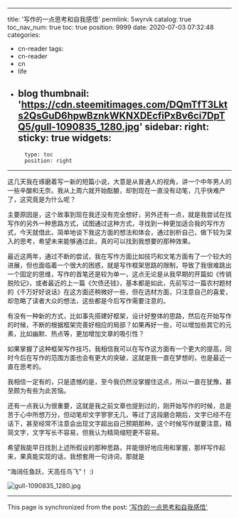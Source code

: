 
---
title: '写作的一点思考和自我感悟'
permlink: 5wyrvk
catalog: true
toc_nav_num: true
toc: true
position: 9999
date: 2020-07-03 07:32:48
categories:
- cn-reader
tags:
- cn-reader
- cn
- life
- blog
thumbnail: 'https://cdn.steemitimages.com/DQmTfT3Lkts2QsGuD6hpwBznkWKNXDEcfiPxBv6ci7DpTQ5/gull-1090835_1280.jpg'
sidebar:
    right:
        sticky: true
widgets:
    -
        type: toc
        position: right
---


这几天我在琢磨着写一新的短篇小说，大意是从普通人的视角，讲一个中年男人的一些辛酸和无奈。我从上周六就开始酝酿，却到现在一直没有动笔，几乎快难产了，这究竟是为什么呢？

主要原因是，这个故事到现在我还没有完全想好，另外还有一点，就是我尝试在找写作的另外一种思路方式，试图通过这种方式，寻找到一种更加适合我的写作方式，今天就借此，简单地谈下我这方面的想法和体会，通过剖析自己，做下较为深入的思考，希望未来能够通过此，真的可以找到我想要的那种效果。

最近这两年，通过不断的尝试，我在写作方面比如技巧和文笔方面有了一个较大的进展，但也面临着一个很大的困惑，就是写作框架思路的限制，导致了我很难跳出一个固定的思维，写作的首笔还是较为单一，这点无论是从我早期的开篇如《传销脱险记》，或者最近的上一篇《欠债还钱》，基本都是如此，先前写过一篇农村题材的《千万好好说话》在这方面还稍微好一些，但在选材方面，只注意自己的喜爱，却忽略了读者大众的想法，这些都是今后写作需要注意的。

有没有一种新的方式，比如事先搭建好框架，设计好整体的思路，然后在开始写作的时候，不断的根据框架完善好相应的局部？如果再好一些，可以增加些其它的元素，比如幽默、热点等，更加增加文章的吸引性？

如果掌握了这种框架写作技巧，我相信我可以在写作这方面有一个更大的提高，同时今后在写作的范围方面也会有更大的突破，这就是我一直在梦想的，也是最近一直在思考的。

我相信一定有的，只是遗憾的是，至今我仍然没掌握住这点，所以一直在犹豫，甚至颇为有些为此苦恼。

还有一点我认为很重要，这就是我之前文章也提到过的，刚开始写作的时候，总是苦于心中所想万分，但动笔却文字寥寥无几，等过了这段磨合期后，文字已经不在话下，甚至经常不注意会出现文字超出自己预期那种，这个时候写作就要注意，精简文字，文字写长不容易，但我认为精简缩短更不容易。

希望我能早日找到上述所假设的那种思路，并能很好地应用和掌握，那样写作起来，果真能实现的话，我想套用一句诗词，那就是

“海阔任鱼跃，天高任鸟飞”！ :)


![gull-1090835_1280.jpg](https://cdn.steemitimages.com/DQmTfT3Lkts2QsGuD6hpwBznkWKNXDEcfiPxBv6ci7DpTQ5/gull-1090835_1280.jpg)

- - -

This page is synchronized from the post: ['写作的一点思考和自我感悟'](https://steemit.com/@rivalhw/5wyrvk)

